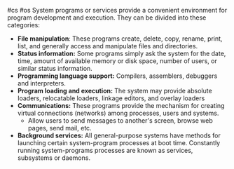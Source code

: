 #cs #os
System programs or services provide a convenient environment for program development and execution. They can be divided into these categories:
- **File manipulation**: These programs create, delete, copy, rename, print, list, and generally access and manipulate files and directories.
- **Status information:** Some programs simply ask the system for the date, time, amount of available memory or disk space, number of users, or similar status information.
- **Programming language support:** Compilers, assemblers, debuggers and interpreters.
- **Program loading and execution:** The system may provide absolute loaders,  relocatable loaders, linkage editors, and overlay loaders
- **Communications:** These programs provide the mechanism for creating virtual connections (networks) among processes, users and systems.
	- Allow users to send messages to another's screen, browse web pages, send mail, etc.
- **Background services:** All general-purpose systems have methods for launching certain system-program processes at boot time. Constantly running system-programs processes are known as services, subsystems or daemons.